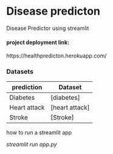 # Disease predicton
Disease Predictor using streamlit
<h4> project deployment link:</h4>
https://healthpredicton.herokuapp.com/


<h3> Datasets </h3>

|prediction   | Dataset|
|---|---|
|Diabetes     | [diabetes]|
|Heart attack |[heart attack]|
|Stroke       |[Stroke]|


<p> how to run a streamlit app <p>
<i> <p> streamlit run app.py <p><i>
 
   
    

